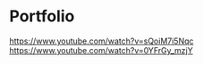 # Portfolio

https://www.youtube.com/watch?v=sQoiM7i5Nqc
https://www.youtube.com/watch?v=0YFrGy_mzjY

